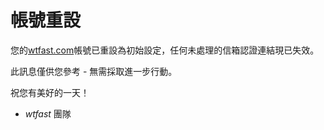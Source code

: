 ﻿# 帳號重設
您的[wtfast.com](https://wtfast.com)帳號已重設為初始設定，任何未處理的信箱認證連結現已失效。


此訊息僅供您參考 - 無需採取進一步行動。


祝您有美好的一天！


- *wtfast* 團隊
